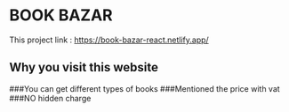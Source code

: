 # BOOK BAZAR

This project link : https://book-bazar-react.netlify.app/

## Why you visit this website

###You can get different types of books
###Mentioned the price with vat
###NO hidden charge

